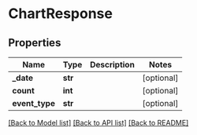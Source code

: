 # ChartResponse

## Properties
Name | Type | Description | Notes
------------ | ------------- | ------------- | -------------
**_date** | **str** |  | [optional] 
**count** | **int** |  | [optional] 
**event_type** | **str** |  | [optional] 

[[Back to Model list]](../README.md#documentation-for-models) [[Back to API list]](../README.md#documentation-for-api-endpoints) [[Back to README]](../README.md)

